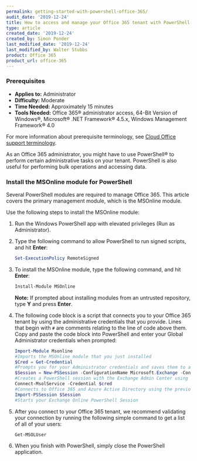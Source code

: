 ```yaml
---
permalink: getting-started-with-powershell-office-365/
audit_date: '2019-12-24'
title: How to access and manage your Office 365 tenant with PowerShell
type: article
created_date: '2019-12-24'
created_by: Simon Ponder
last_modified_date: '2019-12-24'
last_modified_by: Walter Stubbs
product: Office 365
product_url: office-365
---
```


### Prerequisites

- **Applies to:** Administrator
- **Difficulty:** Moderate
- **Time Needed:** Approximately 15 minutes
- **Tools Needed:** Office 365&reg; administrator access, 64-Bit Version of Windows&reg;, Microsoft&reg; .NET Framework&reg; 4.5.x, Windows Management Framework&reg; 4.0

For more information about prerequisite terminology, see [Cloud Office support terminology](/how-to/cloud-office-support-terminology).

As an Office 365 administrator, you might have to use PowerShell&reg; to perform certain administrative tasks on your tenant. PowerShell is also useful for performing bulk operations and accessing data.

### Install the MSOnline module for PowerShell

Several PowerShell modules are required to manage Office 365. This article covers the primary management module, which is the MSOnline module.

Use the following steps to install the MSOnline module:

1.	Run the Windows PowerShell app with elevated privileges (Run as Administrator).

2.	Type the following command to allow PowerShell to run signed scripts, and hit **Enter**:
    
    ```PowerShell
    Set-ExecutionPolicy RemoteSigned
    ```
3.	To install the MSOnline module, type the following command, and hit **Enter**:

    ```PowerShell
    Install-Module MSOnline
    ```
    
    **Note:** If prompted about installing modules from an untrusted repository, type **Y** and press **Enter**.

4. The following code block is a script that connects you to your Office 365 tenant by using the administrative credentials that you provide. Lines that begin with ```#``` are comments relating to the line of code above them. Copy and paste the  code block into PowerShell and enter your Global Administrator credentials when prompted:

    ```PowerShell
    Import-Module Msonline
    #Imports the MSOnline module that you just installed
    $Cred = Get-Credential
    #Prompts you for your Administrator credentials and saves them to a variable
    $Session = New-PSSession -ConfigurationName Microsoft.Exchange -ConnectionUri https://outlook.office365.com/powershell-liveid/ -Credential $cred -Authentication Basic -AllowRedirection
    #Creates a PowerShell session with the Exchange Admin Center using the previously stored credential
    Connect-MsolService -Credential $cred
    #Connects to Office 365 and Azure Active Directory using the previously stored credential
    Import-PSSession $Session
    #Starts your Exchange Online PowerShell Session
    ```

5.  After you connect to your Office 365 tenant, we recommend validating your connection by running the following simple command to get a list of all of your users:

     ```PowerShell
     Get-MSOLUser
     ```
     
6.  When you finish with PowerShell, simply close the PowerShell application.
